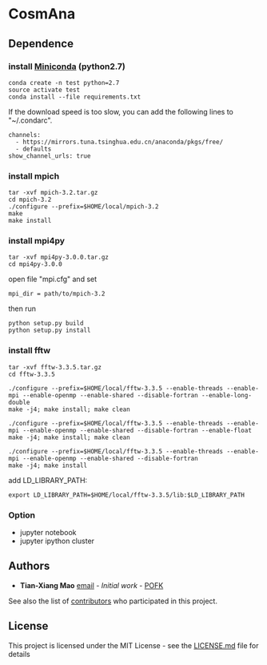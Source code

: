 # CosmAna


## Dependence
### install [Miniconda](https://conda.io/miniconda.html) \(python2.7)

```
conda create -n test python=2.7
source activate test
conda install --file requirements.txt
```
If the download speed is too slow, you can add the following lines to "~/.condarc".
```
channels:
  - https://mirrors.tuna.tsinghua.edu.cn/anaconda/pkgs/free/
  - defaults
show_channel_urls: true
```

### install mpich

```
tar -xvf mpich-3.2.tar.gz
cd mpich-3.2
./configure --prefix=$HOME/local/mpich-3.2
make
make install
```

### install mpi4py
```
tar -xvf mpi4py-3.0.0.tar.gz
cd mpi4py-3.0.0
```
open file "mpi.cfg" and set
```
mpi_dir = path/to/mpich-3.2
```
then run
```
python setup.py build
python setup.py install
```

### install fftw

```
tar -xvf fftw-3.3.5.tar.gz
cd fftw-3.3.5

./configure --prefix=$HOME/local/fftw-3.3.5 --enable-threads --enable-mpi --enable-openmp --enable-shared --disable-fortran --enable-long-double
make -j4; make install; make clean

./configure --prefix=$HOME/local/fftw-3.3.5 --enable-threads --enable-mpi --enable-openmp --enable-shared --disable-fortran --enable-float
make -j4; make install; make clean

./configure --prefix=$HOME/local/fftw-3.3.5 --enable-threads --enable-mpi --enable-openmp --enable-shared --disable-fortran
make -j4; make install
```
add LD_LIBRARY_PATH: 
```
export LD_LIBRARY_PATH=$HOME/local/fftw-3.3.5/lib:$LD_LIBRARY_PATH
```

### Option
- jupyter notebook
- jupyter ipython cluster


## Authors

* **Tian-Xiang Mao** [email](mailto:maotianxiang@bao.ac.cn) - *Initial work* - [POFK](https://github.com/POFK)

See also the list of [contributors](https://github.com/POFK/CosmAna/contributors) who participated in this project.

## License

This project is licensed under the MIT License - see the [LICENSE.md](./LICENSE) file for details

<!---
## Acknowledgments

* Hat tip to anyone whose code was used
* Inspiration
* etc
-->

